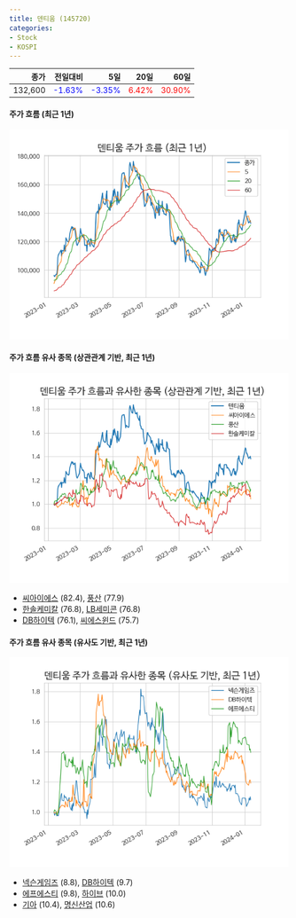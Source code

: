 ```yaml
---
title: 덴티움 (145720)
categories:
- Stock
- KOSPI
---
```


|종가|전일대비|5일|20일|60일|
|---:|-------:|--:|---:|---:|
|132,600|<span style="color: blue">-1.63%</span>|<span style="color: blue">-3.35%</span>|<span style="color: red">6.42%</span>|<span style="color: red">30.90%</span>|

<!-- more -->

#### 주가 흐름 (최근 1년)
![145720](/assets/images/stock/145720.png)


#### 주가 흐름 유사 종목 (상관관계 기반, 최근 1년)
![145720](/assets/images/stock/145720_corr.png)
- [씨아이에스](/222080/) (82.4), [풍산](/103140/) (77.9)
- [한솔케미칼](/014680/) (76.8), [LB세미콘](/061970/) (76.8)
- [DB하이텍](/000990/) (76.1), [씨에스윈드](/112610/) (75.7)


#### 주가 흐름 유사 종목 (유사도 기반, 최근 1년)
![145720](/assets/images/stock/145720_sim.png)
- [넥슨게임즈](/225570/) (8.8), [DB하이텍](/000990/) (9.7)
- [에프에스티](/036810/) (9.8), [하이브](/352820/) (10.0)
- [기아](/000270/) (10.4), [명신산업](/009900/) (10.6)